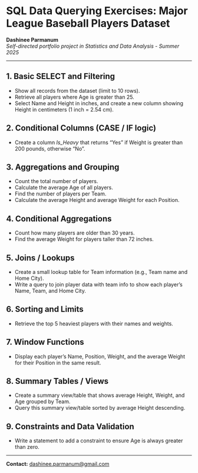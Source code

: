 # SQL Data Querying Exercises: Major League Baseball Players Dataset

**Dashinee Parmanum**  
*Self-directed portfolio project in Statistics and Data Analysis - Summer 2025*

---
## 1. Basic SELECT and Filtering
- Show all records from the dataset (limit to 10 rows).
- Retrieve all players where Age is greater than 25.
- Select Name and Height in inches, and create a new column showing Height in centimeters (1 inch = 2.54 cm).

## 2. Conditional Columns (CASE / IF logic)
- Create a column *Is_Heavy* that returns “Yes” if Weight is greater than 200 pounds, otherwise “No”.

## 3. Aggregations and Grouping
- Count the total number of players.
- Calculate the average Age of all players.
- Find the number of players per Team.
- Calculate the average Height and average Weight for each Position.

## 4. Conditional Aggregations
- Count how many players are older than 30 years.
- Find the average Weight for players taller than 72 inches.

## 5. Joins / Lookups
- Create a small lookup table for Team information (e.g., Team name and Home City).
- Write a query to join player data with team info to show each player’s Name, Team, and Home City.

## 6. Sorting and Limits
- Retrieve the top 5 heaviest players with their names and weights.

## 7. Window Functions 
- Display each player’s Name, Position, Weight, and the average Weight for their Position in the same result.

## 8. Summary Tables / Views
- Create a summary view/table that shows average Height, Weight, and Age grouped by Team.
- Query this summary view/table sorted by average Height descending.

## 9. Constraints and Data Validation
- Write a statement to add a constraint to ensure Age is always greater than zero.

 ---
**Contact:** dashinee.parmanum@gmail.com

